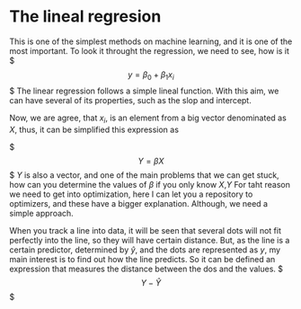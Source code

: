 # The lineal regresion
This is one of the simplest methods on machine learning, and it is one of the most important. To look it throught the regression, we need to see, how is it
$$$y=\beta_0+\beta_1x_i$$$
The linear regression follows a simple lineal function. With this aim, we can have several of its properties, such as the slop and intercept.

Now, we are agree, that $x_i$, is an element from a big vector denominated as *$X$*, thus, it can be simplified this expression as 

$$$Y=\beta X$$$
$Y$ is also a vector, and one of the main problems that we can get stuck, how can you determine the values of $\beta$ if you only know $X$,$Y$
For taht reason we need to get into optimization, here I can let you a repository to optimizers, and these have a bigger explanation. Although, we need a simple approach.

When you track a line into data, it will be seen that several dots will not fit perfectly into the line, so they will have certain distance. But, as the line is a certain predictor, determined by $\hat{y}$, and the dots are represented as $y$, my main interest is to find out how the line predicts. So it can be defined an expression that measures the distance between the dos and the values.
$$$Y-\hat{Y}$$$
